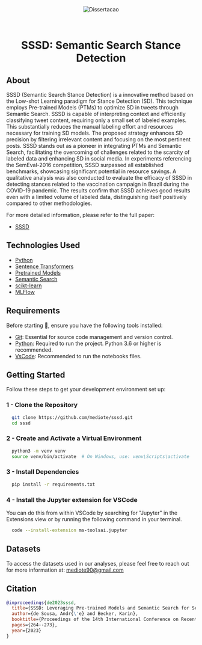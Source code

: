 <div align="center" id="top">
  <img src="./.github/app.gif" alt="Dissertacao" />

  &#xa0;

  <!-- <a href="https://dissertacao.netlify.app">Demo</a> -->
</div>

<h1 align="center">SSSD: Semantic Search Stance Detection</h1>

<p align="center">

  <!-- Badges -->
</p>

## About

SSSD (Semantic Search Stance Detection) is a innovative method based on the Low-shot Learning paradigm for Stance Detection (SD). This technique employs Pre-trained Models (PTMs) to optimize SD in tweets through Semantic Search. SSSD is capable of interpreting context and efficiently classifying tweet content, requiring only a small set of labeled examples. This substantially reduces the manual labeling effort and resources necessary for training SD models. The proposed strategy enhances SD precision by filtering irrelevant content and focusing on the most pertinent posts. SSSD stands out as a pioneer in integrating PTMs and Semantic Search, facilitating the overcoming of challenges related to the scarcity of labeled data and enhancing SD in social media. In experiments referencing the SemEval-2016 competition, SSSD surpassed all established benchmarks, showcasing significant potential in resource savings. A qualitative analysis was also conducted to evaluate the efficacy of SSSD in detecting stances related to the vaccination campaign in Brazil during the COVID-19 pandemic. The results confirm that SSSD achieves good results even with a limited volume of labeled data, distinguishing itself positively compared to other methodologies.

For more detailed information, please refer to the full paper:

- [SSSD](https://aclanthology.org/2023.ranlp-1.30.pdf)

## Technologies Used

- [Python](https://python.org.br/)
- [Sentence Transformers](https://sbert.net/)
- [Pretrained Models](https://www.sbert.net/docs/pretrained_models.html/)
- [Semantic Search](https://www.sbert.net/examples/applications/semantic-search/README.html/)
- [scikt-learn](https://scikit-learn.org/stable/index.html)
- [MLFlow](https://www.mlflow.org/)

## Requirements

Before starting 🏁, ensure you have the following tools installed:

- [Git](https://git-scm.com): Essential for source code management and version control.
- [Python](https://python.org/): Required to run the project. Python 3.6 or higher is recommended.
- [VsCode](https://code.visualstudio.com/): Recommended to run the notebooks files.

## Getting Started

Follow these steps to get your development environment set up:

### 1 - Clone the Repository

```bash
  git clone https://github.com/mediote/sssd.git
  cd sssd
```

### 2 - Create and Activate a Virtual Environment

```bash
  python3 -m venv venv
  source venv/bin/activate  # On Windows, use: venv\Scripts\activate
```

### 3 - Install Dependencies

```bash
  pip install -r requirements.txt
```

### 4 - Install the Jupyter extension for VSCode

You can do this from within VSCode by searching for "Jupyter" in the Extensions view or by running the following command in your terminal.

```bash
  code --install-extension ms-toolsai.jupyter
```

## Datasets

To access the datasets used in our analyses, please feel free to reach out for more information at: mediote90@gmail.com


## Citation

```bibtex
@inproceedings{de2023sssd,
  title={SSSD: Leveraging Pre-trained Models and Semantic Search for Semi-supervised Stance Detection},
  author={de Sousa, Andr{\'e} and Becker, Karin},
  booktitle={Proceedings of the 14th International Conference on Recent Advances in Natural Language Processing},
  pages={264--273},
  year={2023}
}
```
